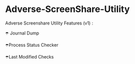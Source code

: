 # Adverse-ScreenShare-Utility



 Adverse Screenshare Utility Features  (v1) : 
 
 ☂️ Journal Dump
 
 ☂️Process Status Checker
 
 ☂️Last Modified Checks
